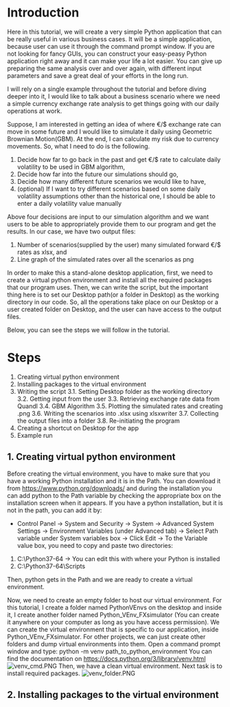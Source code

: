 
# Introduction

Here in this tutorial, we will create a very simple Python application that can be really useful in various business cases. It will be a simple application, because user can use it through the command prompt window. If you are not looking for fancy GUIs, you can construct your easy-peasy Python application right away and it can make your life a lot easier. You can give up preparing the same analysis over and over again, with different input parameters and save a great deal of your efforts in the long run.

I will rely on a single example throughout the tutorial and before diving deeper into it, I would like to talk about a business scenario where we need a simple currency exchange rate analysis to get things going with our daily operations at work.

Suppose, I am interested in getting an idea of where €/$ exchange rate can move in some future and I would like to simulate it daily using Geometric Brownian Motion(GBM). At the end, I can calculate my risk due to currency movements. So, what I need to do is the following.

1. Decide how far to go back in the past and get €/$ rate to calculate daily volatility to be used in GBM algorithm,
2. Decide how far into the future our simulations should go,
3. Decide how many different future scenarios we would like to have,
4. (optional) If I want to try different scenarios based on some daily volatility assumptions other than the historical one, I should be able to enter a daily volatility value manually

Above four decisions are input to our simulation algorithm and we want users to be able to appropriately provide them to our program and get the results. In our case, we have two output files:

1. Number of scenarios(supplied by the user) many simulated forward €/$ rates as xlsx, and
2. Line graph of the simulated rates over all the scenarios as png

In order to make this a stand-alone desktop application, first, we need to create a virtual python environment and install all the required packages that our program uses. Then, we can write the script, but the important thing here is to set our Desktop path(or a folder in Desktop) as the working directory in our code. So, all the operations take place on our Desktop or a user created folder on Desktop, and the user can have access to the output files.

Below, you can see the steps we will follow in the tutorial.

# Steps
1. Creating virtual python environment
2. Installing packages to the virtual environment
3. Writing the script
    3.1. Setting Desktop folder as the working directory
    3.2. Getting input from the user
    3.3. Retrieving exchange rate data from Quandl
    3.4. GBM Algorithm
    3.5. Plotting the simulated rates and creating .png
    3.6. Writing the scenarios into .xlsx using xlsxwriter
    3.7. Collecting the output files into a folder
    3.8. Re-initiating the program
4. Creating a shortcut on Desktop for the app
5. Example run
## 1. Creating virtual python environment

Before creating the virtual environment, you have to make sure that you have a working Python installation and it is in the Path. You can download it from https://www.python.org/downloads/ and during the installation you can add python to the Path variable by checking the appropriate box on the installation screen when it appears. If you have a python installation, but it is not in the path, you can add it by:
- Control Panel -> System and Security -> System -> Advanced System Settings -> Environment Variables (under Advanced tab) -> Select Path variable under System variables box -> Click Edit -> To the Variable value box, you need to copy and paste two directories:
1. C:\Python37-64 -> You can edit this with where your Python is installed
2. C:\Python37-64\Scripts

Then, python gets in the Path and we are ready to create a virtual environment.

Now, we need to create an empty folder to host our virtual environment. For this tutorial, I create a folder named PythonVEnvs on the desktop and inside it, I create another folder named Python_VEnv_FXsimulator (You can create it anywhere on your computer as long as you have access permission). We can create the virtual environment that is specific to our application, inside Python_VEnv_FXsimulator. For other projects, we can just create other folders and dump virtual environments into them. 
Open a command prompt window and type: 
python -m venv path_to_python_environment
You can find the documentation on https://docs.python.org/3/library/venv.html
![venv_cmd.PNG](attachment:venv_cmd.PNG)
Then, we have a clean virtual environment. Next task is to install required packages.
![venv_folder.PNG](attachment:venv_folder.PNG)

## 2. Installing packages to the virtual environment


```python

```
